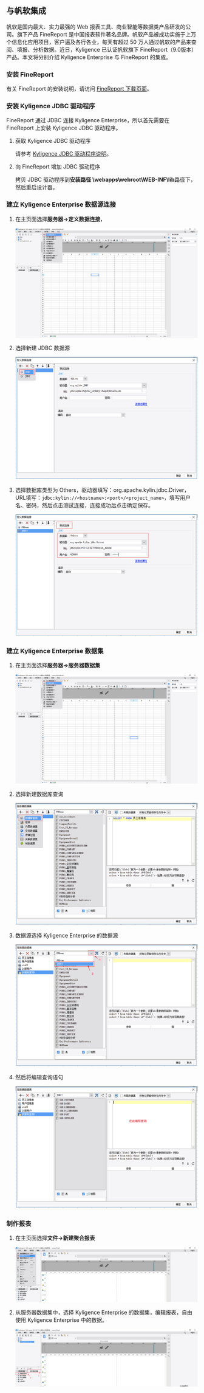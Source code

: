 ## 与帆软集成

帆软是国内最大、实力最强的 Web 报表工具、商业智能等数据类产品研发的公司。旗下产品 FineReport 是中国报表软件著名品牌。帆软产品被成功实施于上万个信息化应用项目，客户遍及各行各业，每天有超过 50 万人通过帆软的产品来查阅、填报、分析数据。近日，Kyligence 已认证帆软旗下 FineReport（9.0版本）产品。本文将分别介绍 Kyligence Enterprise 与 FineReport 的集成。

### 安装 FineReport

有关 FineReport 的安装说明，请访问 [FineReport 下载页面](http://www.finereport.com/product/download)。

### 安装 Kyligence JDBC 驱动程序

FineReport 通过 JDBC 连接 Kyligence Enterprise，所以首先需要在 FineReport 上安装 Kyligence JDBC 驱动程序。

1. 获取 Kyligence JDBC 驱动程序

   请参考 [Kyligence JDBC 驱动程序说明](../driver/jdbc.cn.md)。

2. 向 FineReport 增加 JDBC 驱动程序

   拷贝 JDBC 驱动程序到**安装路径 \webapps\webroot\WEB-INF\lib**路径下，然后重启设计器。

### 建立 Kyligence Enterprise 数据源连接

1. 在主页面选择**服务器->定义数据连接**，

   ![新建数据连接](../images/fineruan/08.png)

2. 选择新建 JDBC 数据源

   ![新建数据源](../images/fineruan/09.png)

3. 选择数据库类型为 Others，驱动器填写：org.apache.kylin.jdbc.Driver，URL填写：```jdbc:kylin://<hostname>:<port>/<project_name>```，填写用户名、密码，然后点击测试连接，连接成功后点击确定保存。

   ![新建数据源](../images/fineruan/10.png)

### 建立 Kyligence Enterprise 数据集

1. 在主页面选择**服务器->服务器数据集**

   ![新建数据源](../images/fineruan/11.png)

2. 选择新建数据库查询

   ![新建数据源](../images/fineruan/12.png)

3. 数据源选择 Kyligence Enterprise 的数据源

   ![选择数据源](../images/fineruan/select_ds.cn.png)

4. 然后将编辑查询语句

   ![编写查询](../images/fineruan/sql.cn.png)

### 制作报表

1. 在主页面选择**文件->新建聚合报表**

   ![新建数据源](../images/fineruan/13.png)

2. 从服务器数据集中，选择 Kyligence Enterprise 的数据集，编辑报表，自由使用 Kyligence Enterprise 中的数据。

   ![新建数据源](../images/fineruan/14.png)